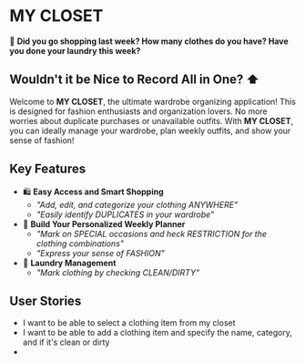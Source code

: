 
# MY CLOSET

:thinking: **Did you go shopping last week? How many clothes do you have? Have you done your laundry this week?**

## Wouldn't it be Nice to Record All in One? :arrow_up:

Welcome to **MY CLOSET**, the ultimate wardrobe organizing application!
This is designed for fashion enthusiasts and organization lovers.
No more worries about duplicate purchases or unavailable outfits.
With **MY CLOSET**, you can ideally manage your wardrobe, plan weekly outfits,
and show your sense of fashion!

## Key Features

- :shopping: **Easy Access and Smart Shopping**
  - *"Add, edit, and categorize your clothing ANYWHERE"*
  - *"Easily identify DUPLICATES in your wardrobe"*
- :memo: **Build Your Personalized Weekly Planner**
  - *"Mark on SPECIAL occasions and heck RESTRICTION for the clothing combinations"*
  - *"Express your sense of FASHION"*
- :basket: **Laundry Management**
  - *"Mark clothing by checking CLEAN/DIRTY"*

## User Stories

- I want to be able to select a clothing item from my closet
- I want to be able to add a clothing item and specify the name, category, and if it's clean or dirty
- 
